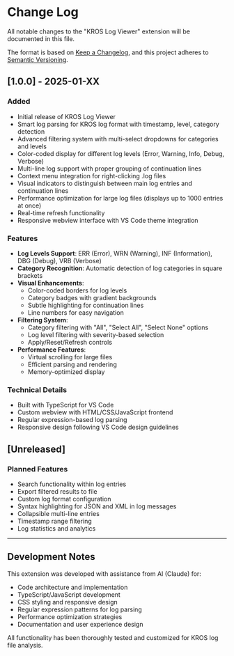 # Change Log

All notable changes to the "KROS Log Viewer" extension will be documented in this file.

The format is based on [Keep a Changelog](https://keepachangelog.com/en/1.0.0/),
and this project adheres to [Semantic Versioning](https://semver.org/spec/v2.0.0.html).

## [1.0.0] - 2025-01-XX

### Added
- Initial release of KROS Log Viewer
- Smart log parsing for KROS log format with timestamp, level, category detection
- Advanced filtering system with multi-select dropdowns for categories and levels
- Color-coded display for different log levels (Error, Warning, Info, Debug, Verbose)
- Multi-line log support with proper grouping of continuation lines
- Context menu integration for right-clicking .log files
- Visual indicators to distinguish between main log entries and continuation lines
- Performance optimization for large log files (displays up to 1000 entries at once)
- Real-time refresh functionality
- Responsive webview interface with VS Code theme integration

### Features
- **Log Levels Support**: ERR (Error), WRN (Warning), INF (Information), DBG (Debug), VRB (Verbose)
- **Category Recognition**: Automatic detection of log categories in square brackets
- **Visual Enhancements**: 
  - Color-coded borders for log levels
  - Category badges with gradient backgrounds
  - Subtle highlighting for continuation lines
  - Line numbers for easy navigation
- **Filtering System**:
  - Category filtering with "All", "Select All", "Select None" options
  - Log level filtering with severity-based selection
  - Apply/Reset/Refresh controls
- **Performance Features**:
  - Virtual scrolling for large files
  - Efficient parsing and rendering
  - Memory-optimized display

### Technical Details
- Built with TypeScript for VS Code
- Custom webview with HTML/CSS/JavaScript frontend
- Regular expression-based log parsing
- Responsive design following VS Code design guidelines

## [Unreleased]

### Planned Features
- Search functionality within log entries
- Export filtered results to file
- Custom log format configuration
- Syntax highlighting for JSON and XML in log messages
- Collapsible multi-line entries
- Timestamp range filtering
- Log statistics and analytics

---

## Development Notes

This extension was developed with assistance from AI (Claude) for:
- Code architecture and implementation
- TypeScript/JavaScript development
- CSS styling and responsive design
- Regular expression patterns for log parsing
- Performance optimization strategies
- Documentation and user experience design

All functionality has been thoroughly tested and customized for KROS log file analysis. 